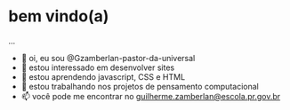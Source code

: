 # bem vindo(a)
...
- 👋 oi, eu sou @Gzamberlan-pastor-da-universal
- 👀 estou interessado em desenvolver sites
- 🌱 estou aprendendo javascript, CSS e HTML
- 💞️ estou trabalhando nos projetos de pensamento computacional
- 📫 você pode me encontrar no guilherme.zamberlan@escola.pr.gov.br

<!---
Gzamberlan-pastor-da-universal/Gzamberlan-pastor-da-universal is a ✨ special ✨ repository because its `README.md` (this file) appears on your GitHub profile.
You can click the Preview link to take a look at your changes.
--->
